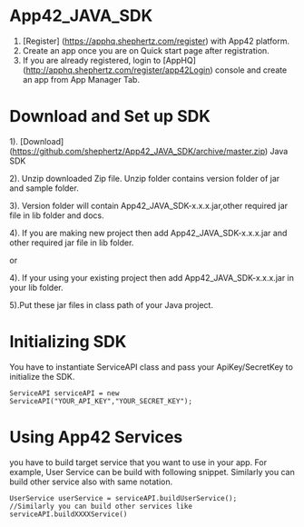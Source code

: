 App42_JAVA_SDK
==============


1. [Register] (https://apphq.shephertz.com/register) with App42 platform.
2. Create an app once you are on Quick start page after registration.
3. If you are already registered, login to [AppHQ] (http://apphq.shephertz.com/register/app42Login) console and create an app from App Manager Tab.

# Download and Set up SDK

1). [Download] (https://github.com/shephertz/App42_JAVA_SDK/archive/master.zip) Java SDK

2). Unzip downloaded Zip file. Unzip folder contains version folder of jar and sample folder.

3). Version folder will contain App42_JAVA_SDK-x.x.x.jar,other required jar file in lib folder and docs.

4). If you are making new project then add App42_JAVA_SDK-x.x.x.jar and other required jar file in lib folder.

 or 
 
4). If your using your existing project then add App42_JAVA_SDK-x.x.x.jar in your lib folder.
 
5).Put these jar files in class path of your Java project.


# Initializing SDK
You have to instantiate ServiceAPI class and pass your ApiKey/SecretKey to initialize the SDK.

```
ServiceAPI serviceAPI = new ServiceAPI("YOUR_API_KEY","YOUR_SECRET_KEY"); 
```

# Using App42 Services
 you have to build target service that you want to use in your app. For example, User Service can be build with following snippet. Similarly you can build other service also with same notation.
 
```
UserService userService = serviceAPI.buildUserService();
//Similarly you can build other services like serviceAPI.buildXXXXService()
```

